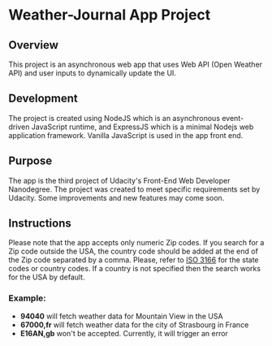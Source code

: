 # Weather-Journal App Project

## Overview

This project is an asynchronous web app that uses Web API (Open Weather API) and user inputs to dynamically update the UI.

## Development

The project is created using NodeJS which is an asynchronous event-driven JavaScript runtime, and ExpressJS which is a minimal Nodejs web application framework. Vanilla JavaScript is used in the app front end.

## Purpose

The app is the third project of Udacity's Front-End Web Developer Nanodegree. The project was created to meet specific requirements set by Udacity. Some improvements and new features may come soon.

## Instructions

Please note that the app accepts only numeric Zip codes. If you search for a Zip code outside the USA, the country code should be added at the end of the Zip code separated by a comma. Please, refer to [ISO 3166](https://www.iso.org/obp/ui/#search) for the state codes or country codes. If a country is not specified then the search works for the USA by default.

### Example:

- **94040** will fetch weather data for Mountain View in the USA
- **67000,fr** will fetch weather data for the city of Strasbourg in France
- **E16AN,gb** won't be accepted. Currently, it will trigger an error
